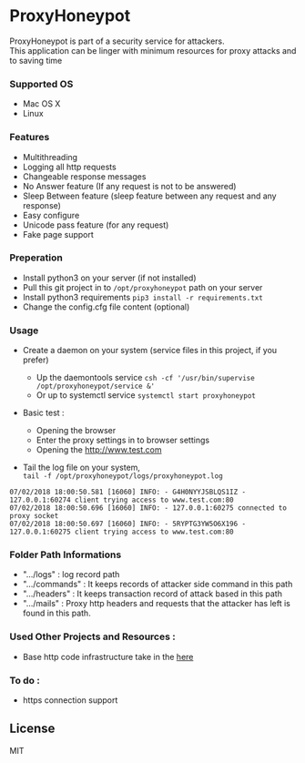 # ProxyHoneypot

  ProxyHoneypot is part of a security service for attackers.
  <br>This application can be linger with minimum resources for proxy attacks and to saving time

### Supported OS

- Mac OS X
- Linux

### Features
- Multithreading
- Logging all http requests
- Changeable response messages
- No Answer feature (If any request is not to be answered)
- Sleep Between feature (sleep feature between any request and any response)
- Easy configure
- Unicode pass feature (for any request)
- Fake page support

### Preperation
- Install python3 on your server (if not installed)
- Pull this git project in to ```/opt/proxyhoneypot``` path on your server
- Install python3 requirements 
```pip3 install -r requirements.txt```
- Change the config.cfg file content (optional)

### Usage
- Create a daemon on your system (service files in this project, if you prefer)
    - Up the daemontools service ```csh -cf '/usr/bin/supervise /opt/proxyhoneypot/service &'```
    - Or up to systemctl service ```systemctl start proxyhoneypot```
- Basic test : 
    - Opening the browser
    - Enter the proxy settings in to browser settings
    - Opening the http://www.test.com

- Tail the log file on your system, 
<br>```tail -f /opt/proxyhoneypot/logs/proxyhoneypot.log```
```07/02/2018 18:00:50.578 [16060] INFO: - 127.0.0.1:60274 connected to proxy socket
07/02/2018 18:00:50.581 [16060] INFO: - G4H0NYYJSBLQS1IZ - 127.0.0.1:60274 client trying access to www.test.com:80 
07/02/2018 18:00:50.696 [16060] INFO: - 127.0.0.1:60275 connected to proxy socket
07/02/2018 18:00:50.697 [16060] INFO: - 5RYPTG3YW5O6X196 - 127.0.0.1:60275 client trying access to www.test.com:80 

```

### Folder Path Informations
- ".../logs" : log record path
- ".../commands" : It keeps records of attacker side command in this path
- ".../headers" : It keeps transaction record of attack based in this path
- ".../mails" : Proxy http headers and requests that the attacker has left is found in this path.

### Used Other Projects and Resources : 
- Base http code infrastructure take in the [here](https://null-byte.wonderhowto.com/how-to/sploit-make-proxy-server-python-0161232/)

### To do :
   - https connection support

License
----

MIT
